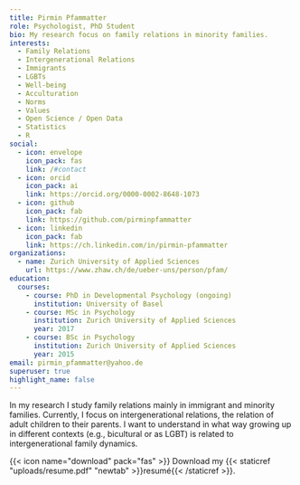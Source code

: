 ```yaml
---
title: Pirmin Pfammatter
role: Psychologist, PhD Student
bio: My research focus on family relations in minority families.
interests:
  - Family Relations
  - Intergenerational Relations
  - Immigrants
  - LGBTs
  - Well-being
  - Acculturation
  - Norms
  - Values
  - Open Science / Open Data
  - Statistics
  - R
social:
  - icon: envelope
    icon_pack: fas
    link: /#contact
  - icon: orcid
    icon_pack: ai
    link: https://orcid.org/0000-0002-8648-1073
  - icon: github
    icon_pack: fab
    link: https://github.com/pirminpfammatter
  - icon: linkedin
    icon_pack: fab
    link: https://ch.linkedin.com/in/pirmin-pfammatter
organizations:
  - name: Zurich University of Applied Sciences
    url: https://www.zhaw.ch/de/ueber-uns/person/pfam/
education:
  courses:
    - course: PhD in Developmental Psychology (ongoing)
      institution: University of Basel
    - course: MSc in Psychology
      institution: Zurich University of Applied Sciences
      year: 2017
    - course: BSc in Psychology
      institution: Zurich University of Applied Sciences
      year: 2015
email: pirmin_pfammatter@yahoo.de
superuser: true
highlight_name: false
---
```

In my research I study family relations mainly in immigrant and minority families. Currently, I focus on intergenerational relations, the relation of adult children to their parents. I want to understand in what way growing up in different contexts (e.g., bicultural or as LGBT) is related to intergenerational family dynamics. 

{{< icon name="download" pack="fas" >}} Download my {{< staticref "uploads/resume.pdf" "newtab" >}}resumé{{< /staticref >}}.
